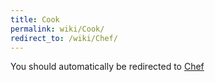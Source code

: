 ```yaml
---
title: Cook
permalink: wiki/Cook/
redirect_to: /wiki/Chef/
---
```


You should automatically be redirected to [Chef](/wiki/Chef/)
